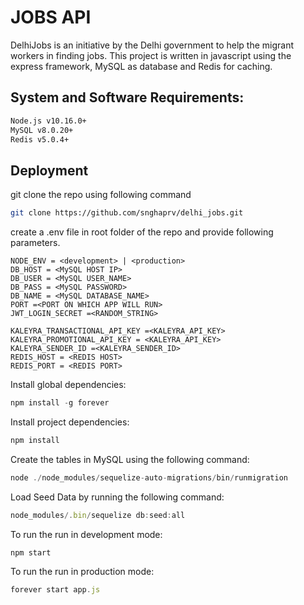 # JOBS API 

DelhiJobs is an initiative by the Delhi government to help the migrant workers in finding jobs. This project is written in javascript using the express framework, MySQL as database and Redis for caching.

## System and Software Requirements: 
```bash
Node.js v10.16.0+
MySQL v8.0.20+
Redis v5.0.4+
 ```
## Deployment

git clone the repo using following command 
```bash
git clone https://github.com/snghaprv/delhi_jobs.git
```
create a .env file in root folder of the repo and provide following parameters.
```
NODE_ENV = <development> | <production>
DB_HOST = <MySQL HOST IP>
DB_USER = <MySQL USER_NAME>
DB_PASS = <MySQL PASSWORD>
DB_NAME = <MySQL DATABASE_NAME>
PORT =<PORT ON WHICH APP WILL RUN>
JWT_LOGIN_SECRET =<RANDOM_STRING>

KALEYRA_TRANSACTIONAL_API_KEY =<KALEYRA_API_KEY>
KALEYRA_PROMOTIONAL_API_KEY = <KALEYRA_API_KEY>
KALEYRA_SENDER_ID =<KALEYRA_SENDER_ID>
REDIS_HOST = <REDIS HOST>
REDIS_PORT = <REDIS PORT>
```
Install global dependencies: 
```javascript
npm install -g forever
```
Install project dependencies: 
```javascript
npm install
```

Create the tables in MySQL using the following command:
```javascript
node ./node_modules/sequelize-auto-migrations/bin/runmigration
```
Load Seed Data by running the following command:

```javascript
node_modules/.bin/sequelize db:seed:all
```
To run the run in development mode:
```javascript
npm start
```

To run the run in production mode:
```javascript
forever start app.js
```